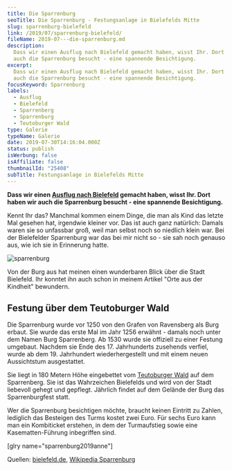 ```yaml
---
title: Die Sparrenburg
seoTitle: Die Sparrenburg - Festungsanlage in Bielefelds Mitte
slug: sparrenburg-bielefeld
link: /2019/07/sparrenburg-bielefeld/
fileName: 2019-07---die-sparrenburg.md
description:
  Dass wir einen Ausflug nach Bielefeld gemacht haben, wisst Ihr. Dort haben wir
  auch die Sparrenburg besucht - eine spannende Besichtigung.
excerpt:
  Dass wir einen Ausflug nach Bielefeld gemacht haben, wisst Ihr. Dort haben wir
  auch die Sparrenburg besucht - eine spannende Besichtigung.
focusKeyword: Sparrenburg
labels:
  - Ausflug
  - Bielefeld
  - Sparrenberg
  - Sparrenburg
  - Teutoburger Wald
type: Galerie
typeName: Galerie
date: 2019-07-30T14:16:04.000Z
status: publish
isWerbung: false
isAffiliate: false
thumbnailId: "25408"
subTitle: Festungsanlage in Bielefelds Mitte
---
```


<strong>Dass wir einen
<a href="http://cardamonchai.com/2019/07/bielefeld/">Ausflug nach Bielefeld</a>
gemacht haben, wisst Ihr. Dort haben wir auch die Sparrenburg besucht - eine
spannende Besichtigung.</strong>

Kennt Ihr das? Manchmal kommen einem Dinge, die man als Kind das letzte Mal
gesehen hat, irgendwie kleiner vor. Das ist auch ganz natürlich: Damals waren
sie so unfassbar groß, weil man selbst noch so niedlich klein war. Bei der
Bielefelder Sparrenburg war das bei mir nicht so - sie sah noch genauso aus, wie
ich sie in Erinnerung hatte.

![sparrenburg](http://cardamonchai.com/wp-content/uploads/2019/07/sparrenburg-anne-400x600.jpg)

Von der Burg aus hat meinen einen wunderbaren Blick über die Stadt Bielefeld.
Ihr konntet ihn auch schon in meinem Artikel "Orte aus der Kindheit" bewundern.

## Festung über dem Teutoburger Wald

Die Sparrenburg wurde vor 1250 von den Grafen von Ravensberg als Burg erbaut.
Sie wurde das erste Mal im Jahr 1256 erwähnt - damals noch unter dem Namen Burg
Sparrenberg. Ab 1530 wurde sie offiziell zu einer Festung umgebaut. Nachdem sie
Ende des 17. Jahrhunderts zusehends verfiel, wurde ab dem 19. Jahrhundert
wiederhergestellt und mit einem neuen Aussichtstum ausgestattet.

Sie liegt in 180 Metern Höhe eingebettet vom
<a href="http://cardamonchai.com/2019/08/teutoburger-wald/">Teutoburger Wald</a>
auf dem Sparrenberg. Sie ist das Wahrzeichen Bielefelds und wird von der Stadt
liebevoll gehegt und gepflegt. Jährlich findet auf dem Gelände der Burg das
Sparrenburgfest statt.

Wer die Sparrenburg besichtigen möchte, braucht keinen Eintritt zu Zahlen,
lediglich das Besteigen des Turms kostet zwei Euro. Für sechs Euro kann man ein
Kombiticket erstehen, in dem der Turmaufstieg sowie eine Kasematten-Führung
inbegriffen sind.

[glry name="sparrenburg2019anne"]

Quellen:
<a href="https://www.bielefeld.de/de/ti/sehenswuerdigkeiten/sparrenburg/" target="_blank" rel="noopener nofollow">bielefeld.de</a>,
<a href="https://de.wikipedia.org/wiki/Sparrenburg" target="_blank" rel="noopener">Wikipedia
Sparrenburg</a>
